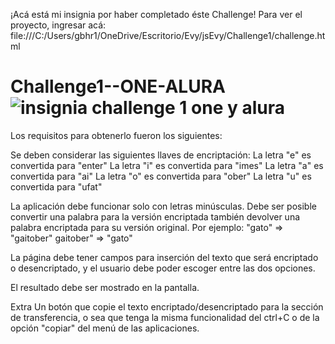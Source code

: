 ¡Acá está mi insignia por haber completado éste Challenge! Para ver el proyecto, ingresar acá:
file:///C:/Users/gbhr1/OneDrive/Escritorio/Evy/jsEvy/Challenge1/challenge.html










# Challenge1--ONE-ALURA![insignia challenge 1 one y alura](https://github.com/vivioki/Challenge1--ONE-ALURA/assets/131423238/af372a46-3b64-4cd2-bb56-d00af64808b4)



Los requisitos para obtenerlo fueron los siguientes:

Se deben considerar las siguientes llaves de encriptación:
La letra "e" es convertida para "enter"
La letra "i" es convertida para "imes"
La letra "a" es convertida para "ai"
La letra "o" es convertida para "ober"
La letra "u" es convertida para "ufat"

La aplicación debe funcionar solo con letras minúsculas.
Debe ser posible convertir una palabra para la versión encriptada también devolver una palabra encriptada para su versión original. Por ejemplo: "gato" => "gaitober" gaitober" => "gato"

La página debe tener campos para inserción del texto que será encriptado o desencriptado, y el usuario debe poder escoger entre las dos opciones.

El resultado debe ser mostrado en la pantalla.

Extra
Un botón que copie el texto encriptado/desencriptado para la sección de transferencia, o sea que tenga la misma funcionalidad del ctrl+C o de la opción "copiar" del menú de las aplicaciones.

